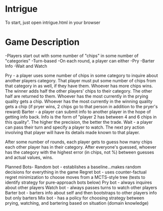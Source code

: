 # Intrigue

To start, just open intrigue.html in your browser

# Game Description

-Players start out with some number of "chips" in some number of "categories"
-Turn-based
-On each round, a player can either
  -Pry
  -Barter Info
  -Wait and Watch

Pry - a player uses some number of chips in some category to inquire about another players category. That player must put some number of chips from that category in as well, if they have them. Whoever has more chips wins. The winner adds half the other players' chips to their category. The other half are returned to them. Whoever has the most currently in the prying quality gets a chip. Whoever has the most currently in the winning quality gets a chip (if pryer wins, 2 chips go to that person in addition to the pryer's reward)
Barter - a player can submit info to another player in the hope of getting info back. Info is the form of "player 2 has between 4 and 6 chips in this quality". The higher the precision, the better the trade.
Wait - a player can pass their turn and specify a player to watch. The next pry action involving that player will have its details made known to that player.

After some number of rounds, each player gets to guess how many chips each other player has in their category. After everyone's guessed, whoever has the category with the highest error (in chips, not %) between guesses and actual values, wins.

Planned Bots-
Random bot - establishes a baseline...makes random decisions for everything in the game
Regret bot - uses counter-factual regret minimization to choose moves from a MCTS-style tree (tests to identify strategy for pure-approach bots below)
Pry bot - always inquires about other players
Watch bot - always passes turns to watch other players
Barter bot - barters info about self and then bootstraps to other players info but only barters
Mix bot - has a policy for choosing strategy between prying, watching, and bartering based on situation (domain knowledge)
